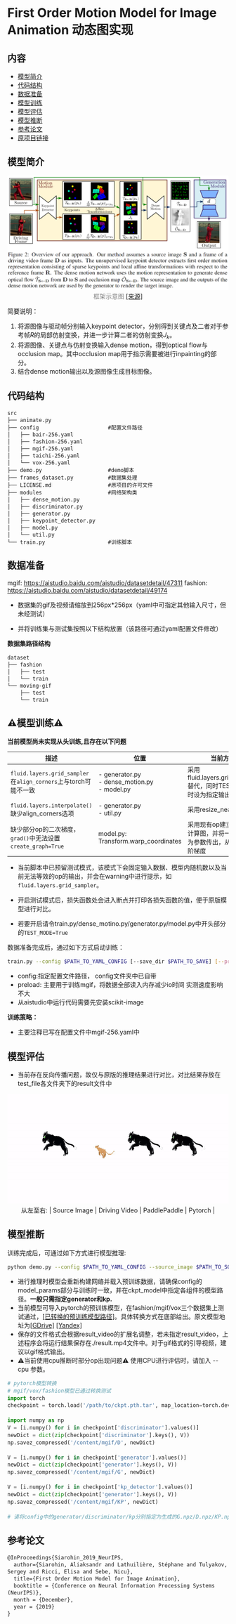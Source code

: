 # First Order Motion Model for Image Animation 动态图实现

## 内容

- [模型简介](#模型简介)
- [代码结构](#代码结构)
- [数据准备](#数据准备)
- [模型训练](#模型训练)
- [模型评估](#模型评估)
- [模型推断](#模型推断)
- [参考论文](#参考论文)
- [原项目链接](https://github.com/AliaksandrSiarohin/first-order-model)

## 模型简介

<p align="center">
<img src="doc/figure2.png"/> <br />
    <font color='gray'>框架示意图 <a href='https://arxiv.org/pdf/2003.00196'>[来源]</a></font>
</p>

简要说明：
1. 将源图像与驱动帧分别输入keypoint detector，分别得到关键点及二者对于参考帧$R$的局部仿射变换，并进一步计算二者的仿射变换$J_k$。
2. 将源图像、关键点与仿射变换输入dense motion，得到optical flow与occlusion map。其中occlusion map用于指示需要被进行inpainting的部分。
3. 结合dense motion输出以及源图像生成目标图像。

## 代码结构
```
src
├── animate.py
├── config                      #配置文件路径
│   ├── bair-256.yaml
│   ├── fashion-256.yaml
│   ├── mgif-256.yaml
│   ├── taichi-256.yaml
│   └── vox-256.yaml
├── demo.py                     #demo脚本
├── frames_dataset.py           #数据集处理
├── LICENSE.md                  #原项目的许可文件
├── modules                     #网络架构类
│   ├── dense_motion.py
│   ├── discriminator.py
│   ├── generator.py
│   ├── keypoint_detector.py
│   ├── model.py
│   └── util.py
└── train.py                    #训练脚本
```


## 数据准备
mgif: https://aistudio.baidu.com/aistudio/datasetdetail/47311
fashion: https://aistudio.baidu.com/aistudio/datasetdetail/49174

- 数据集的gif及视频请缩放到256px\*256px（yaml中可指定其他输入尺寸，但未经测试）

- 并将训练集与测试集按照以下结构放置（该路径可通过yaml配置文件修改）

**数据集路径结构**

```
dataset
├── fashion
│   ├── test
│   └── train
└── moving-gif
    ├── test
    └── train
```

## :warning:模型训练:warning:

**当前模型尚未实现从头训练,且存在以下问题**

| 描述                                                         | 位置                                              | 当前方案                                                     |
| ------------------------------------------------------------ | ------------------------------------------------- | ------------------------------------------------------------ |
| `fluid.layers.grid_sampler`在`align_corners`上与torch可能不一致 | - generator.py<br>- dense_motion.py<br>- model.py | 采用fluid.layers.grid_sampler替代，同时TEST_MODE时设为指定输出 |
| `fluid.layers.interpolate()`缺少align_corners选项            | - generator.py<br>- util.py                       | 采用resize_nearest代替                                       |
| 缺少部分op的二次梯度，`grad()`中无法设置`create_graph=True`  | model.py: Transform.warp_coordinates              | 采用现有op建立一阶梯度计算图，并将一阶梯度作为参数传出，从而计算二阶梯度 |

* 当前脚本中已预留测试模式，该模式下会固定输入数据、模型内随机数以及当前无法等效的op的输出，并会在warning中进行提示，如`fluid.layers.grid_sampler`。

* 开启测试模式后，损失函数处会进入断点并打印各损失函数的值，便于原版模型进行对比。

* 若要开启请令train.py/dense_motino.py/generator.py/model.py中开头部分的`TEST_MODE=True`

数据准备完成后，通过如下方式启动训练：

```bash
train.py --config $PATH_TO_YAML_CONFIG [--save_dir $PATH_TO_SAVE] [--preload]
```

- config:指定配置文件路径， config文件夹中已自带
- preload: 主要用于训练mgif，将数据全部读入内存减少io时间 实测速度影响不大
- 从aistudio中运行代码需要先安装scikit-image

**训练策略：**

*  主要注释已写在配置文件中mgif-256.yaml中

## 模型评估

- 当前存在反向传播问题，故仅与原版的推理结果进行对比，对比结果存放在test_file各文件夹下的result文件中

<p align="center">
<img src="doc/mgif_result.gif"/> <br />
从左至右: | Source Image | Driving Video | PaddlePaddle | Pytorch |
</p>




## 模型推断

训练完成后，可通过如下方式进行模型推理:

```bash
python demo.py --config $PATH_TO_YAML_CONFIG --source_image $PATH_TO_SOURCE_IMG --driving_video $PATH_TO_DRIVING_VIDEO [--result_video $PATH_TO_RESULT_VIDEO] [--relative] [--adapt_scale] [--cpu]
```

- 进行推理时模型会重新构建网络并载入预训练数据，请确保config的model_params部分与训练时一致，并在ckpt_model中指定各组件的模型路径。**一般只需指定generator和kp.**
- 当前模型可导入pytorch的预训练模型，在fashion/mgif/vox三个数据集上测试通过，[[已转换的预训练模型路径]](https://aistudio.baidu.com/aistudio/datasetdetail/57313)。具体转换方式在底部给出。原文模型地址为[[GDrive]](https://drive.google.com/open?id=1PyQJmkdCsAkOYwUyaj_l-l0as-iLDgeH) [[Yandex]](https://yadi.sk/d/lEw8uRm140L_eQ)
- 保存的文件格式会根据result_video的扩展名调整，若未指定result_video，上述程序会将运行结果保存在./result.mp4文件中。对于gif格式的引导视频，建议以gif格式输出。
- :warning:当前使用cpu推断时部分op出现问题:warning: 使用CPU进行评估时，请加入 --cpu 参数。
```python
# pytorch模型转换
# mgif/vox/fashion模型已通过转换测试
import torch
checkpoint = torch.load('/path/to/ckpt.pth.tar', map_location=torch.device('cpu'))

import numpy as np
V = [i.numpy() for i in checkpoint['discriminator'].values()]
newDict = dict(zip(checkpoint['discriminator'].keys(), V))
np.savez_compressed('/content/mgif/D', newDict)

V = [i.numpy() for i in checkpoint['generator'].values()]
newDict = dict(zip(checkpoint['generator'].keys(), V))
np.savez_compressed('/content/mgif/G', newDict)

V = [i.numpy() for i in checkpoint['kp_detector'].values()]
newDict = dict(zip(checkpoint['generator'].keys(), V))
np.savez_compressed('/content/mgif/KP', newDict)

# 请将config中的generator/discriminator/kp分别指定为生成的G.npz/D.npz/KP.npz
```


## 参考论文

```
@InProceedings{Siarohin_2019_NeurIPS,
  author={Siarohin, Aliaksandr and Lathuilière, Stéphane and Tulyakov, Sergey and Ricci, Elisa and Sebe, Nicu},
  title={First Order Motion Model for Image Animation},
  booktitle = {Conference on Neural Information Processing Systems (NeurIPS)},
  month = {December},
  year = {2019}
}
```